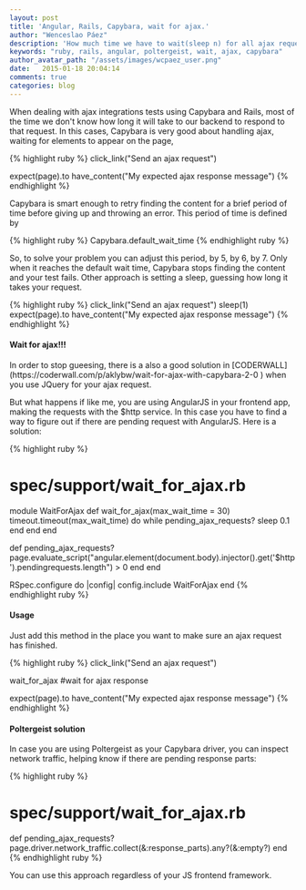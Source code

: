 ```yaml
---
layout: post
title: 'Angular, Rails, Capybara, wait for ajax.'
author: "Wenceslao Páez"
description: 'How much time we have to wait(sleep n) for all ajax requests in a test to finish?'  
keywords: "ruby, rails, angular, poltergeist, wait, ajax, capybara"
author_avatar_path: "/assets/images/wcpaez_user.png"
date:   2015-01-18 20:04:14
comments: true
categories: blog
---
```


When dealing with ajax integrations tests using Capybara and Rails, most of 
the time we don't know how long it will take to our backend to respond to 
that request. In this cases, Capybara is very good about handling ajax, 
waiting for elements to appear on the page,

{% highlight ruby %}
click_link("Send an ajax request")

expect(page).to have_content("My expected ajax response message")
{% endhighlight %} 

Capybara is smart enough to retry finding the content for a brief period of 
time before giving up and throwing an error. This period of time is defined by 

{% highlight ruby %}
Capybara.default_wait_time
{% endhighlight ruby %}

So, to solve your problem you can adjust this period, by 5, by 6, by 7. 
Only when it reaches the default wait time, Capybara stops finding  the content 
and your test fails. Other approach is setting a sleep, guessing how long it 
takes your request.

{% highlight ruby %}
click_link("Send an ajax request")
sleep(1)
expect(page).to have_content("My expected ajax response message")
{% endhighlight %} 

<p></p>
<h4>Wait for ajax!!!</h4>  
In order to stop gueesing, there is a also a good solution in [CODERWALL](https://coderwall.com/p/aklybw/wait-for-ajax-with-capybara-2-0 ) 
when you use JQuery for your ajax request. 

But what happens if like me, you are using AngularJS in your frontend app, 
making the requests with the $http service. In this case you have to find a 
way to figure out if there are pending request with AngularJS. Here is a solution:

{% highlight ruby %}
# spec/support/wait_for_ajax.rb

module WaitForAjax
  def wait_for_ajax(max_wait_time = 30)
    timeout.timeout(max_wait_time) do
      while pending_ajax_requests?
        sleep 0.1
      end
    end
  end

  def pending_ajax_requests?
    page.evaluate_script("angular.element(document.body).injector().get('$http').pendingrequests.length") > 0
  end
end

RSpec.configure do |config|
  config.include WaitForAjax
end
{% endhighlight ruby %}

<p></p>
<h4>Usage</h4>  
Just add this method in the place you want to make sure an ajax request has finished.

{% highlight ruby %}
click_link("Send an ajax request")

wait_for_ajax #wait for ajax response

expect(page).to have_content("My expected ajax response message")
{% endhighlight %} 

<p></p>
<h4>Poltergeist solution</h4>

In case you are using Poltergeist as your Capybara driver, you can inspect 
network traffic, helping know if there are pending response parts:

{% highlight ruby %}
# spec/support/wait_for_ajax.rb

def pending_ajax_requests?
  page.driver.network_traffic.collect(&:response_parts).any?(&:empty?)
end
{% endhighlight ruby %}

You can use this approach regardless of your JS frontend framework.
